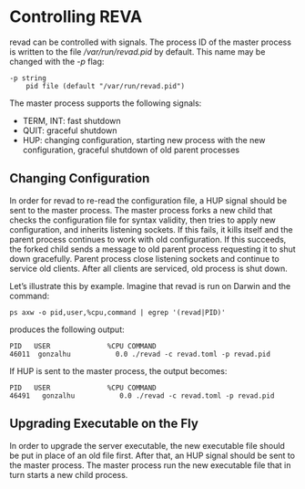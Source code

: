 # Controlling REVA

revad can be controlled with signals. The process ID of the master process is written to the file */var/run/revad.pid* by default. This name may be changed with the  *-p* flag:

```
-p string
 	pid file (default "/var/run/revad.pid")
```

The master process supports the following signals:

* TERM, INT: fast shutdown
* QUIT: graceful shutdown
* HUP: changing configuration, starting new process with the new configuration, graceful shutdown of old parent processes

## Changing Configuration

In order for revad to re-read the configuration file, a HUP signal should be sent to the master process.
The master process forks a new child that checks the configuration file for syntax validity, 
then tries to apply new configuration, and inherits listening sockets.
If this fails, it kills itself and the parent process continues to work with old configuration.
If this succeeds, the forked child sends a message to old parent process requesting it to shut down gracefully.
Parent process close listening sockets and continue to service old clients.
After all clients are serviced, old process is shut down.

Let’s illustrate this by example. Imagine that revad is run on Darwin and the command:

```
ps axw -o pid,user,%cpu,command | egrep '(revad|PID)'
```

produces the following output:

```
PID   USER              %CPU COMMAND
46011  gonzalhu           0.0 ./revad -c revad.toml -p revad.pid
```

If HUP is sent to the master process, the output becomes:

```
PID   USER              %CPU COMMAND
46491   gonzalhu           0.0 ./revad -c revad.toml -p revad.pid
```

## Upgrading Executable on the Fly

In order to upgrade the server executable, the new executable file 
should be put in place of an old file first. After that, an HUP signal should be 
sent to the master process.
 The master process run the new executable file that in turn starts a new child process.
